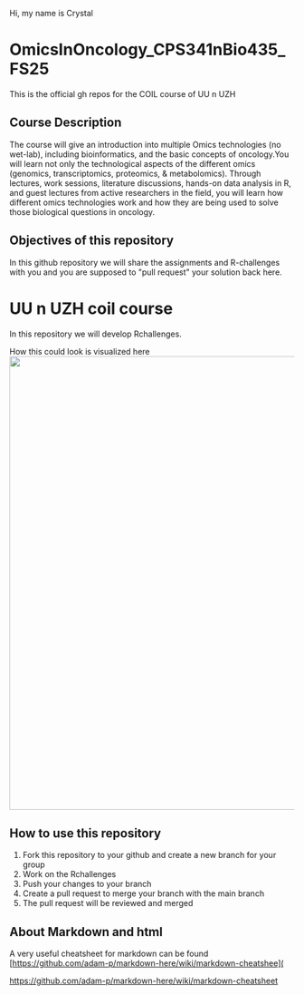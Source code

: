 Hi, my name is Crystal

# OmicsInOncology_CPS341nBio435_FS25
This is the official gh repos for the COIL course of UU n UZH

## Course Description
The course will give an introduction into multiple Omics technologies (no wet-lab), including bioinformatics, and the basic concepts of oncology.You will learn not only the technological aspects of the different omics (genomics, transcriptomics, proteomics, & metabolomics).
Through lectures, work sessions, literature discussions, hands-on data analysis in R, and guest lectures from active researchers in the field, you will learn how different omics technologies work and how they are being used to solve those biological questions in oncology.

## Objectives of this repository
In this github repository we will share the assignments and R-challenges with you and you are supposed to "pull request" your solution back here.

# UU n UZH coil course
In this repository we will develop Rchallenges.

How this could look is visualized here
<img src="img/github4teaching.png" width="800"> 

## How to use this repository
1. Fork this repository to your github and create a new branch for your group
2. Work on the Rchallenges
3. Push your changes to your branch
4. Create a pull request to merge your branch with the main branch
5. The pull request will be reviewed and merged




## About Markdown and html
A very useful cheatsheet for markdown can be found [https://github.com/adam-p/markdown-here/wiki/markdown-cheatshee](

https://github.com/adam-p/markdown-here/wiki/markdown-cheatsheet

